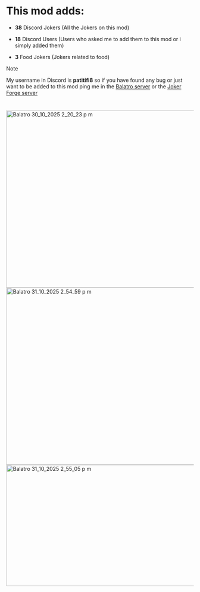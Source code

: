 # This mod adds:

- **38** Discord Jokers (All the Jokers on this mod)

- **18** Discord Users (Users who asked me to add them to this mod or i simply added them)

- **3** Food Jokers (Jokers related to food)

> [!NOTE]
> My username in Discord is **patitifi8** so if you have found any bug or just want to be added to this mod ping me in the [Balatro server](https://discord.gg/balatro)
 or the [Joker Forge server](https://discord.gg/kvUWm9BzdG)

# 

<img width="630" height="475" alt="Balatro 30_10_2025 2_20_23 p  m" src="https://github.com/user-attachments/assets/1aa41a22-9ea1-4117-a58f-3c18cfa46130" />

<img width="630" height="475" alt="Balatro 31_10_2025 2_54_59 p  m" src="https://github.com/user-attachments/assets/5668923b-aa55-420d-ba09-5983b6d9e07d" />

<img width="630" height="325" alt="Balatro 31_10_2025 2_55_05 p  m" src="https://github.com/user-attachments/assets/283a3449-a7ef-432a-984c-e3941bd96015" />
